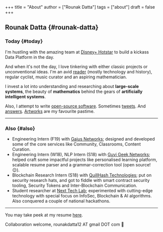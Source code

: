 +++
title = "About"
author = ["Rounak Datta"]
tags = ["about"]
draft = false
+++

## Rounak Datta {#rounak-datta}


### Today {#today}

I'm hustling with the amazing team at [Disney+ Hotstar](https://tech.hotstar.com/) to build a kickass Data Platform in the day.

And when it's not the day, I love tinkering with either classic projects or unconventional ideas. I'm an avid [reader](https://www.goodreads.com/user/show/23254685-rounak-datta) (mostly technology and history), regular cyclist, music curator and an aspiring mathematician.

I invest a lot into understanding and researching about **large-scale systems**, the beauty of **mathematics** behind the gears of **artificially intelligent systems**.

Also, I attempt to write [open-source software](https://github.com/rounakdatta). Sometimes [tweets](https://twitter.com/rounakdatta12). And [answers](https://stackoverflow.com/users/8303407/rounak-datta). [Artworks](https://www.instagram.com/rounakdatta/) are my favourite pastime.

<hr>


### Also {#also}

-   Engineering Intern (F19) with [Gaius Networks](https://gaiusnetworks.com/); designed and developed some of the core services like Community, Classrooms, Content Curation.
-   Engineering Intern (W18), NLP Intern (S18) with [Guvi Geek Networks](https://www.guvi.in/); helped craft some impactful projects like personalised learning platform, scalable resume parser and a grammar-correction tool (open source! 😉).
-   Blockchain Research Intern (S18) with [QuillHash Technologies](https://quillhash.com/); put on security research hats, and got to fiddle with smart contract security tooling, Security Tokens and Inter-Blockchain Communication.
-   Student researcher at [Next Tech Lab](https://nextech.io/); experimented with cutting-edge technology with special focus on InfoSec, Blockchain & AI algorithms. Also conquered a couple of national hackathons.

<hr>

You may take peek at my resume [here](https://latexonline.cc/compile?git=https://github.com/rounakdatta/resume&target=resume.tex&command=xelatex&force=true).

Collaboration welcome, rounakdatta12 AT gmail DOT com 💛
